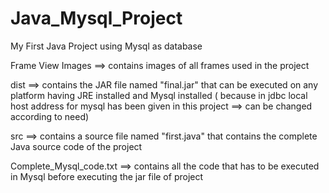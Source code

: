 # Java_Mysql_Project
My First Java Project using Mysql as database

Frame View Images ==> contains  images of all frames used in the project

dist ==> contains the JAR file named "final.jar" that can be executed on any platform having JRE installed and Mysql installed ( because in jdbc local host address for mysql has been given in this project ==> can be changed according to need)

src ==> contains a source file named "first.java" that contains the complete Java source code of the project

Complete_Mysql_code.txt ==> contains all the code that has to be executed in Mysql before executing the jar file of project

